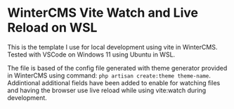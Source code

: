# WinterCMS Vite Watch and Live Reload on WSL
This is the template I use for local development using vite in WinterCMS. Tested with VSCode on Windows 11 using Ubuntu in WSL.

The file is based of the config file generated with theme generator provided in WinterCMS using command: `php artisan create:theme theme-name`. Addintional additional fields have been added to enable for watching files and having the browser use live reload while using vite:watch during development.
